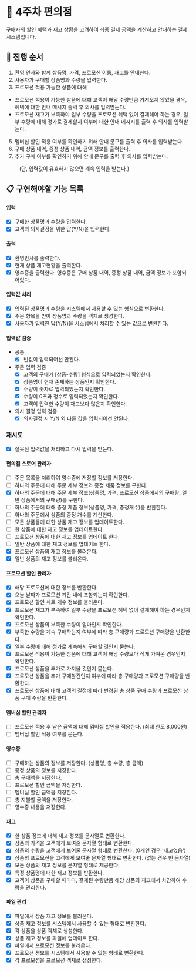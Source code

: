 # 🏪 4주차 편의점

구매자의 할인 혜택과 재고 상황을 고려하여 최종 결제 금액을 계산하고 안내하는 결제 시스템입니다.

## 🔄 **진행 순서**

1. 환영 인사와 함께 상품명, 가격, 프로모션 이름, 재고를 안내한다.
2. 사용자가 구매할 상품명과 수량을 입력한다.
3. 프로모션 적용 가능한 상품에 대해

- 프로모션 적용이 가능한 상품에 대해 고객이 해당 수량만큼 가져오지 않았을 경우, 혜택에 대한 안내 메시지 출력 후 의사를 입력받는다.
- 프로모션 재고가 부족하여 일부 수량을 프로모션 혜택 없이 결제해야 하는 경우, 일부 수량에 대해 정가로 결제할지 여부에 대한 안내 메시지를 출력 후 의사를 입력받는다.

5. 멤버십 할인 적용 여부를 확인하기 위해 안내 문구를 출력 후 의사를 입력받는다.
6. 구매 상품 내역, 증정 상품 내역, 금액 정보를 출력한다.
7. 추가 구매 여부를 확인하기 위해 안내 문구를 출력 후 의사를 입력받는다.

&emsp; &emsp; (단, 입력값이 유효하지 않으면 계속 입력을 받는다.)

## 📋 구현해야할 기능 목록

#### 입력

- [x] 구매한 상품명과 수량을 입력한다.
- [x] 고객의 의사결정을 위한 답(Y/N)을 입력한다.

#### 출력

- [x] 환영인사를 출력한다.
- [x] 현재 상품 재고현황을 출력한다.
- [x] 영수증을 출력한다. 영수증은 구매 상품 내역, 증정 상품 내역, 금액 정보가 포함되어있다.

#### 입력값 처리

- [x] 입력된 상품명과 수량을 시스템에서 사용할 수 있는 형식으로 변환한다.
- [x] 주문 항목을 받아 상품명과 수량을 객체로 생성한다.
- [x] 사용자가 입력한 답(Y/N)을 시스템에서 처리할 수 있는 값으로 변환한다.

#### 입력값 검증

- 공통
  - [x] 빈값이 입력되어선 안된다.
- 주문 입력 검증
  - [x] 고객의 구매가 [상품-수량] 형식으로 입력되었는지 확인한다.
  - [x] 상품명이 현재 존재하는 상품인지 확인한다.
  - [x] 수량이 숫자로 입력되었는지 확인한다.
  - [x] 수량이 0초과 정수로 입력되었는지 확인한다.
  - [x] 고객이 입력한 수량이 재고보다 많은지 확인한다.
- 의사 결정 입력 검증
  - [x] 의사결정 시 Y/N 외 다른 값을 입력되어선 안된다.

### 재시도

- [x] 잘못된 입력값을 처리하고 다시 입력을 받는다.

#### 편의점 스토어 관리자

- [ ] 주문 목록을 처리하여 영수증에 저장할 정보를 저장한다.
- [ ] 하나의 주문에 대해 주문 세부 정보와 증정 제품 정보를 구한다.
- [x] 하나의 주문에 대해 주문 세부 정보(상품명, 가격, 프로모션 상품에서의 구매량, 일반 상품에서의 구매량)를 구한다.
- [ ] 하나의 주문에 대해 증정 제품 정보(상품명, 가격, 증정개수)를 반환한다.
- [ ] 하나의 주문에서 상품의 증정 개수를 계산한다.
- [ ] 모든 상품들에 대한 상품 재고 정보를 업데이트한다.
- [ ] 한 상품에 대한 재고 정보를 업데이트한다.
- [ ] 프로모션 상품에 대한 재고 정보를 업데이트 한다.
- [ ] 일반 상품에 대한 재고 정보를 업데이트 한다.
- [x] 프로모션 상품의 재고 정보를 불러온다.
- [x] 일반 상품의 재고 정보를 불러온다.

#### 프로모션 할인 관리자

- [x] 해당 프로모션에 대한 정보를 반환한다.
- [x] 오늘 날짜가 프로모션 기간 내에 포함되는지 확인한다.
- [x] 프로모션 할인 세트 개수 정보를 불러온다.
- [x] 프로모션 재고가 부족하여 일부 수량을 프로모션 혜택 없이 결제해야 하는 경우인지 확인한다.
- [x] 프로모션 상품의 부족한 수량이 얼마인지 확인한다.
- [x] 부족한 수량을 계속 구매하는지 여부에 따라 총 구매량과 프로모션 구매량을 반환한다.
- [x] 일부 수량에 대해 정가로 계속해서 구매할 것인지 묻는다.
- [x] 프로모션 적용이 가능한 상품에 대해 고객이 해당 수량보다 적게 가져온 경우인지 확인한다.
- [x] 프로모션 상품을 추가로 가져올 것인지 묻는다.
- [x] 프로모션 상품을 추가 구매할건인지 여부에 따라 총 구매량과 프로모션 구매량을 반환한다.
- [x] 프로모션 상품에 대해 고객의 결정에 따라 변경된 총 상품 구매 수량과 프로모션 상품 구매 수량을 반환한다.

#### 멤버십 할인 관리자

- [ ] 프로모션 적용 후 남은 금액에 대해 멤버십 할인을 적용한다. (최대 한도 8,000원)
- [ ] 멤버십 할인 적용 여부를 묻는다.

#### 영수증

- [ ] 구매하는 상품의 정보를 저장한다. (상품명, 총 수량, 총 금액)
- [ ] 증정 상품의 정보를 저장한다.
- [ ] 총 구매액을 저장한다.
- [ ] 프로모션 할인 금액을 저장한다.
- [ ] 멤버십 할인 금액을 저장한다.
- [ ] 총 지불할 금액을 저장한다.
- [ ] 영수증 내용을 저장한다.

#### 재고

- [x] 한 상품 정보에 대해 재고 정보를 문자열로 변환한다.
- [x] 상품의 가격을 고객에게 보여줄 문자열 형태로 변환한다.
- [x] 상품의 수량을 고객에게 보여줄 문자열 형태로 변환한다. (0개인 경우 '재고없음')
- [x] 상품의 프로모션을 고객에게 보여줄 문자열 형태로 변환한다. (없는 경우 빈 문자열)
- [x] 모든 상품의 재고 정보를 문자열 형태로 제공한다.
- [x] 특정 상품명에 대한 재고 정보를 반환한다.
- [x] 고객이 상품을 구매할 때마다, 결제된 수량만큼 해당 상품의 재고에서 차감하여 수량을 관리한다.

#### 파일 관리

- [x] 파일에서 상품 재고 정보를 불러온다.
- [x] 상품 재고 정보를 시스템에서 사용할 수 있는 형태로 변환한다.
- [x] 각 상품을 상품 객체로 생성한다.
- [x] 상품 재고 정보를 파일에 업데이트 한다.
- [x] 파일에서 프로모션 정보를 불러온다.
- [x] 프로모션 정보를 시스템에서 사용할 수 있는 형태로 변환한다.
- [x] 각 프로모션을 프로모션 객체로 생성한다.
